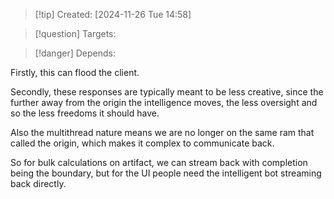 
>[!tip] Created: [2024-11-26 Tue 14:58]

>[!question] Targets: 

>[!danger] Depends: 

Firstly, this can flood the client.

Secondly, these responses are typically meant to be less creative, since the further away from the origin the intelligence moves, the less oversight and so the less freedoms it should have.

Also the multithread nature means we are no longer on the same ram that called the origin, which makes it complex to communicate back.

So for bulk calculations on artifact, we can stream back with completion being the boundary, but for the UI people need the intelligent bot streaming back directly.

